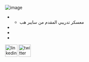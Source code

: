 
![image](https://github.com/cyber6l/eCTHP/assets/131306259/f571fae5-6b02-4a87-8c91-808f3b1af1d5)


* * معسكر تدريبي المقدم من سايبر هب
* 
* 
* 
 
 [<img src='https://cdn.jsdelivr.net/npm/simple-icons@3.0.1/icons/linkedin.svg' alt='linkedin' height='40'>](https://www.linkedin.com/in/talal-alqahtani-b757b1269/)  [<img src='https://cdn.jsdelivr.net/npm/simple-icons@3.0.1/icons/twitter.svg' alt='twitter' height='40'>](https://twitter.com/@cyber6l)
